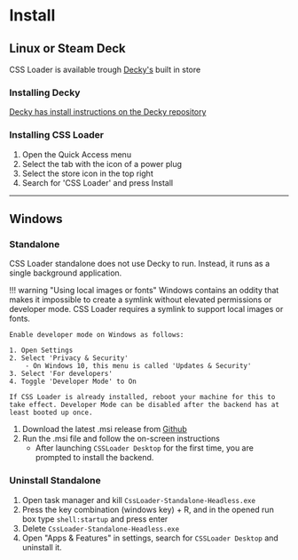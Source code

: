 # Install

## Linux or Steam Deck
CSS Loader is available trough [Decky's](https://github.com/SteamDeckHomebrew/decky-loader) built in store

### Installing Decky
[Decky has install instructions on the Decky repository](https://github.com/SteamDeckHomebrew/decky-loader#-installation)

### Installing CSS Loader
1. Open the Quick Access menu
2. Select the tab with the icon of a power plug
3. Select the store icon in the top right
4. Search for 'CSS Loader' and press Install


-----

## Windows

### Standalone
CSS Loader standalone does not use Decky to run. Instead, it runs as a single background application.

!!! warning "Using local images or fonts"
    Windows contains an oddity that makes it impossible to create a symlink without elevated permissions or developer mode. CSS Loader requires a symlink to support local images or fonts.

    Enable developer mode on Windows as follows:

    1. Open Settings
    2. Select 'Privacy & Security'
        - On Windows 10, this menu is called 'Updates & Security'
    3. Select 'For developers'
    4. Toggle 'Developer Mode' to On

    If CSS Loader is already installed, reboot your machine for this to take effect. Developer Mode can be disabled after the backend has at least booted up once.

1. Download the latest .msi release from [Github](https://github.com/beebls/CSSLoader-Desktop/releases)
2. Run the .msi file and follow the on-screen instructions
    - After launching `CSSLoader Desktop` for the first time, you are prompted to install the backend.

### Uninstall Standalone
1. Open task manager and kill `CssLoader-Standalone-Headless.exe`
2. Press the key combination (windows key) + R, and in the opened run box type `shell:startup` and press enter
3. Delete `CssLoader-Standalone-Headless.exe`
4. Open "Apps & Features" in settings, search for `CSSLoader Desktop` and uninstall it.